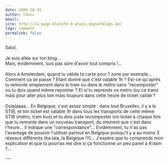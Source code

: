 ```yaml
---
date: 2006-10-31
author: Chani
email: 
site: http://la-page-blanche-d-anais.skynetblogs.be/
tags: comment
permalink: false
---
```


<p>Salut,<br />
<br />
Je suis allée sur ton blog...<br />
Mais, évidemment, suis pas sûre d'avoir tout compris !...<br />
<br />
Alors à Amsterdam, quand tu valide ta carte pour 1 zone par exemple... Comment ça se passe ? Etant donné que c'est valable 1h ? Est-ce qu'après tu remonte simplement dans le tram ou dans le métro sans "recomposter" ou tu dois quand même repointer ? Et si tu reprends ce metro (ou ce tram) mais pour aller plus loin mais toujours dans cette heure de ticket valide ?<br />
<br />
Oulalaaaa... En Belgique, c'est assez simple : dans tout Bruxelles, il y a la STIB, et ton ticket est valable 1h dans tous les transports de cette même STIB (métro, tram bus) et tu dois juste recomposter ton ticket à chaque fois que tu remonte dans un nouveau transport, du moment que c'est dans l'heure... Il indique une "correspondance"... Evidemment, tu n'as pas l'avantage de pouvoir l'utiliser partout en Belgique puisqu'il y a au moins 3 réseaux différents (ha lala, la Belgique !!!)... J'espère que tu comprends mon explication et que tu pourras me dire si ça fonctionne un peu pareil à A'dam ?...</p>
---